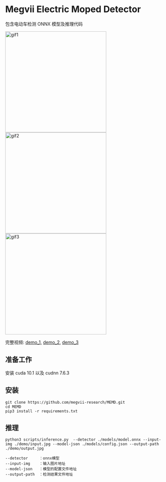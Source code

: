 # Megvii Electric Moped Detector
包含电动车检测 ONNX 模型及推理代码

<img src="docs/_static/elec_cycle_demo_1.gif" alt="gif1" height="320"> <img src="docs/_static/elec_cycle_demo_2.gif" alt="gif2" height="320"> <img src="docs/_static/elec_cycle_demo_3.gif" alt="gif3" height="320">

完整视频: [demo_1](https://v.qq.com/x/page/k3257ewacxa.html), [demo_2](https://v.qq.com/x/page/e3257kxhhut.html), [demo_3](https://v.qq.com/x/page/y32572ztgnt.html)

## 准备工作
安装 cuda 10.1 以及 cudnn 7.6.3

## 安装
```
git clone https://github.com/megvii-research/MEMD.git
cd MEMD
pip3 install -r requirements.txt
```

## 推理
```
python3 scripts/inference.py  --detector ./models/model.onnx --input-img ./demo/input.jpg --model-json ./models/config.json --output-path ./demo/output.jpg

--detector     ：onnx模型
--input-img    ：输入图片地址
--model-json   ：模型的配置文件地址
--output-path  ：检测结果文件地址
```
